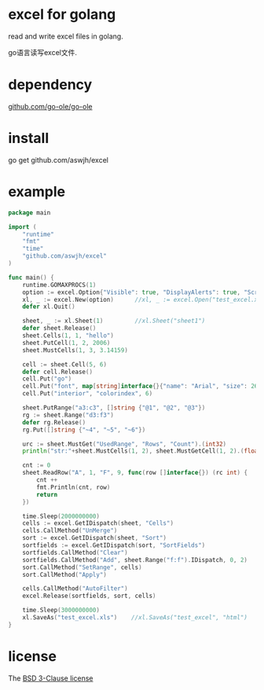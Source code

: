 ﻿# excel for golang

read and write excel files in golang.

go语言读写excel文件.

# dependency

[github.com/go-ole/go-ole][ole]

# install

go get github.com/aswjh/excel

# example
``` go
package main

import (
	"runtime"
	"fmt"
	"time"
	"github.com/aswjh/excel"
)

func main() {
	runtime.GOMAXPROCS(1)
	option := excel.Option{"Visible": true, "DisplayAlerts": true, "ScreenUpdating": true}
	xl, _ := excel.New(option)      //xl, _ := excel.Open("test_excel.xls", option)
	defer xl.Quit()

	sheet, _ := xl.Sheet(1)         //xl.Sheet("sheet1")
	defer sheet.Release()
	sheet.Cells(1, 1, "hello")
	sheet.PutCell(1, 2, 2006)
	sheet.MustCells(1, 3, 3.14159)

	cell := sheet.Cell(5, 6)
	defer cell.Release()
	cell.Put("go")
	cell.Put("font", map[string]interface{}{"name": "Arial", "size": 26, "bold": true})
	cell.Put("interior", "colorindex", 6)

	sheet.PutRange("a3:c3", []string {"@1", "@2", "@3"})
	rg := sheet.Range("d3:f3")
	defer rg.Release()
	rg.Put([]string {"~4", "~5", "~6"})

	urc := sheet.MustGet("UsedRange", "Rows", "Count").(int32)
	println("str:"+sheet.MustCells(1, 2), sheet.MustGetCell(1, 2).(float64), cell.MustGet().(string), urc)

	cnt := 0
	sheet.ReadRow("A", 1, "F", 9, func(row []interface{}) (rc int) {    //"A", 1 or 1, 9 or 1 or nothing
		cnt ++
		fmt.Println(cnt, row)
		return                                                                   //-1: break
	})

	time.Sleep(2000000000)
	cells := excel.GetIDispatch(sheet, "Cells")
	cells.CallMethod("UnMerge")
	sort := excel.GetIDispatch(sheet, "Sort")
	sortfields := excel.GetIDispatch(sort, "SortFields")
	sortfields.CallMethod("Clear")
	sortfields.CallMethod("Add", sheet.Range("f:f").IDispatch, 0, 2)
	sort.CallMethod("SetRange", cells)
	sort.CallMethod("Apply")

	cells.CallMethod("AutoFilter")
	excel.Release(sortfields, sort, cells)

	time.Sleep(3000000000)
	xl.SaveAs("test_excel.xls")    //xl.SaveAs("test_excel", "html")
}

```

# license

The [BSD 3-Clause license][bsd]

[ole]: http://github.com/go-ole/go-ole
[bsd]: http://opensource.org/licenses/BSD-3-Clause




